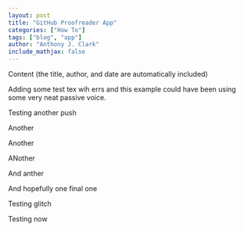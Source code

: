 ```yaml
---
layout: post
title: "GitHub Proofreader App"
categories: ["How To"]
tags: ["blog", "app"]
author: "Anthony J. Clark"
include_mathjax: false
---
```


Content (the title, author, and date are automatically included)

Adding some test tex wih errs and this example could have been using some very neat passive voice.

Testing another push

Another

Another

ANother

And anther

And hopefully one final one

Testing glitch

Testing now
